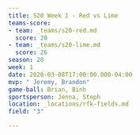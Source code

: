 ```yaml
---
title: S20 Week 1 - Red vs Lime
teams-score:
- team: _teams/s20-red.md
  score: 20
- team: _teams/s20-lime.md
  score: 26
season: 20
week: 1
date: 2020-03-08T17:00:00.000-04:00
mvp: " Jeremy, Brandon"
game-ball: Brian, Binh
sportsperson: Jenna, Steph
location: _locations/rfk-fields.md
field: "3"

---
```

